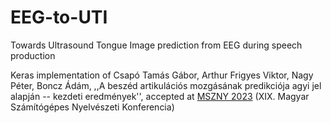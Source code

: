# EEG-to-UTI
Towards Ultrasound Tongue Image prediction from EEG during speech production

Keras implementation of Csapó Tamás Gábor, Arthur Frigyes Viktor, Nagy Péter, Boncz Ádám,
,,A beszéd artikulációs mozgásának predikciója agyi jel alapján -- kezdeti eredmények'', accepted at [MSZNY 2023](https://rgai.inf.u-szeged.hu/mszny2023) (XIX. Magyar Számítógépes Nyelvészeti Konferencia)